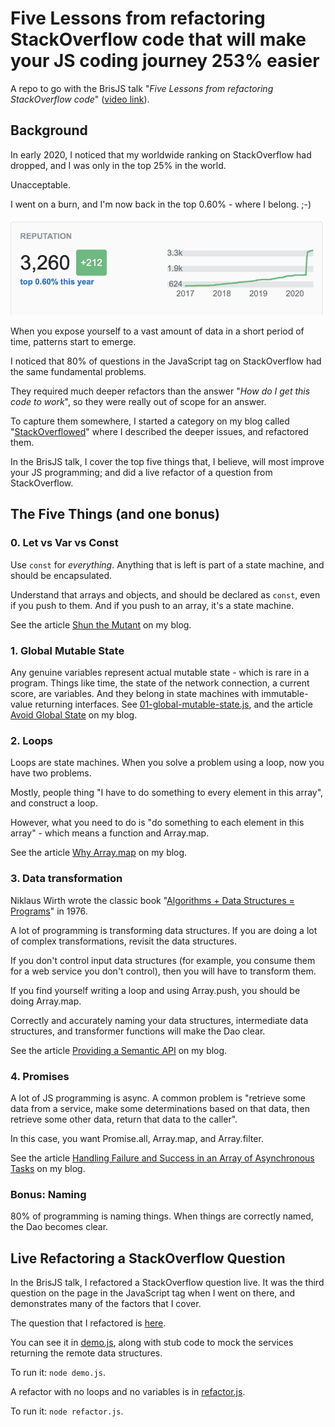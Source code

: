 # Five Lessons from refactoring StackOverflow code that will make your JS coding journey 253% easier

A repo to go with the BrisJS talk "_Five Lessons from refactoring StackOverflow code_" ([video link](https://youtu.be/rLzljZmdBNM?t=3075)).

## Background

In early 2020, I noticed that my worldwide ranking on StackOverflow had dropped, and I was only in the top 25% in the world. 

Unacceptable.

I went on a burn, and I'm now back in the top 0.60% - where I belong. ;-)

![](img/stackoverflow.png)

When you expose yourself to a vast amount of data in a short period of time, patterns start to emerge. 

I noticed that 80% of questions in the JavaScript tag on StackOverflow had the same fundamental problems.

They required much deeper refactors than the answer "_How do I get this code to work_", so they were really out of scope for an answer. 

To capture them somewhere, I started a category on my blog called "[StackOverflowed](https://www.joshwulf.com/categories/stackoverflowed/)" where I described the deeper issues, and refactored them.

In the BrisJS talk, I cover the top five things that, I believe, will most improve your JS programming; and did a live refactor of a question from StackOverflow.

## The Five Things (and one bonus)

### 0. Let vs Var vs Const

Use `const` for _everything_. Anything that is left is part of a state machine, and should be encapsulated.

Understand that arrays and objects, and should be declared as `const`, even if you push to them. And if you push to an array, it's a state machine.

See the article [Shun the Mutant](https://www.joshwulf.com/blog/2020/02/shun-the-mutant/) on my blog.

### 1. Global Mutable State

Any genuine variables represent actual mutable state - which is rare in a program. Things like time, the state of the network connection, a current score, are variables. And they belong in state machines with immutable-value returning interfaces. See [01-global-mutable-state.js](01-global-mutable-state.js), and the article [Avoid Global State]( https://www.joshwulf.com/blog/2020/02/avoid-global-state/) on my blog.

### 2. Loops

Loops are state machines. When you solve a problem using a loop, now you have two problems. 

Mostly, people thing "I have to do something to every element in this array", and construct a loop.

However, what you need to do is "do something to each element in this array" - which means a function and Array.map. 

See the article [Why Array.map](https://www.joshwulf.com/blog/2020/03/why-array-map/) on my blog.

### 3. Data transformation

Niklaus Wirth wrote the classic book "[Algorithms + Data Structures = Programs](https://en.wikipedia.org/wiki/Algorithms_%2B_Data_Structures_%3D_Programs)" in 1976.

A lot of programming is transforming data structures. If you are doing a lot of complex transformations, revisit the data structures.

If you don't control input data structures (for example, you consume them for a web service you don't control), then you will have to transform them.

If you find yourself writing a loop and using Array.push, you should be doing Array.map.

Correctly and accurately naming your data structures, intermediate data structures, and transformer functions will make the Dao clear.

See the article [Providing a Semantic API](https://www.joshwulf.com/blog/2020/02/providing-a-semantic-api/
) on my blog.

### 4. Promises

A lot of JS programming is async. A common problem is "retrieve some data from a service, make some determinations based on that data, then retrieve some other data, return that data to the caller".

In this case, you want Promise.all, Array.map, and Array.filter.

See the article [Handling Failure and Success in an Array of Asynchronous Tasks](https://www.joshwulf.com/blog/2020/03/array-async-failure/) on my blog.

### Bonus: Naming

80% of programming is naming things. When things are correctly named, the Dao becomes clear.

## Live Refactoring a StackOverflow Question

In the BrisJS talk, I refactored a StackOverflow question live. It was the third question on the page in the JavaScript tag when I went on there, and demonstrates many of the factors that I cover.

The question that I refactored is [here](https://stackoverflow.com/questions/61724541/array-of-promises-in-a-promise-array/61727830#61727830).

You can see it in [demo.js](demo.js), along with stub code to mock the services returning the remote data structures.

To run it: `node demo.js`.

A refactor with no loops and no variables is in [refactor.js](refactor.js).

To run it: `node refactor.js`.
